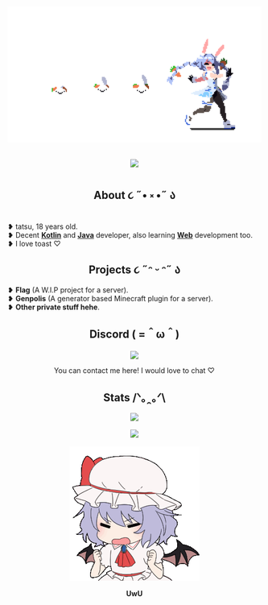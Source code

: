 <div align = "center">
<img src = "peko.gif"></div><br />

<p align = "center">
 <img src = "https://komarev.com/ghpvc/?username=tatsuwuki-X7&style=for-the-badge&logo=Streamlit&color=ffdcf7&logo=Bookmeter">
</p>

<h2 align = "center">About ૮ ˶• ༝ •˶ ა</h2>
❥ tatsu, 18 years old.<br />
❥ Decent <a href = "https://kotlinlang.org" target = "_blank"><b>Kotlin</b></a> and <a href = "https://www.java.com" target = "_blank"><b>Java</b></a> developer, also learning <a href = "https://en.wikipedia.org/wiki/Web_development" target = "_blank"><b>Web</b></a> development too.<br />
❥ I love toast ♡<br />

<h2 align = "center">Projects ૮ ˶ᵔ ᵕ ᵔ˶ ა</h2>
❥ <b>Flag</b> (A W.I.P project for a server).<br />
❥ <b>Genpolis</b> (A generator based Minecraft plugin for a server).<br />
❥ <b>Other private stuff hehe</b>.<br />

<h2 align = "center">Discord ( =＾ω＾)</h2>

<p align = "center"><a href = "https://discord.com/users/323071398551486467"><img align = "center" src = "https://lanyard-profile-readme.vercel.app/api/323071398551486467?bg=0d1117&idleMessage=Stop%20stalking%20me!%20>;3"></a></p>
<p align = "center">You can contact me here! I would love to chat ♡</p>

<h2 align = "center">Stats /ᐠ｡ꞈ｡ᐟ\</h2>
<p align = "center">
  <img src = "https://metrics.lecoq.io/Tatsuwuki?template=classic&repositories.forks=true&base=header%2C%20activity%2C%20community%2C%20repositories%2C%20metadata&base.indepth=false&base.hireable=false&base.skip=false">
</p>
<p align = center>
  <img src = "https://github-readme-streak-stats.herokuapp.com?user=tatsuwuki&theme=rose-pine&hide_border=true">
</p>
<div align = "center">
<img src = "stalker.gif"></div>
<p align = "center"><b>UwU</b></p>
